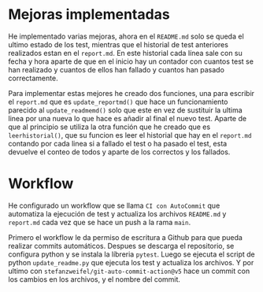 # Mejoras implementadas

He implementado varias mejoras, ahora en el `README.md` solo se queda el ultimo estado de los test, mientras que el historial de test anteriores realizados estan en el `report.md`. En este historial cada línea sale con su fecha y hora aparte de que en el inicio hay un contador con cuantos test se han realizado y cuantos de ellos han fallado y cuantos han pasado correctamente.

Para implementar estas mejores he creado dos funciones, una para escribir el `report.md`  que es `update_reportmd()` que hace un funcionamiento parecido al `update_readmemd()` solo que este en vez de sustituir la ultima linea por una nueva lo que hace es añadir al final el nuevo test. Aparte de que al principio se utiliza la otra función que he creado que es `leerhistorial()`, que su funcion es leer el historial que hay en el `report.md` contando por cada linea si a fallado el test o ha pasado el test, esta devuelve el conteo de todos y aparte de los correctos y los fallados.

# Workflow

He configurado un workflow que se llama `CI con AutoCommit` que automatiza la ejecución de test y actualiza los archivos `README.md` y `report.md` cada vez que se hace un push a la rama `main`.

Primero el workflow le da permiso de escritura a Github para que pueda realizar commits automáticos. Despues se descarga el repositorio, se configura python y se instala la líbreria `pytest`. Luego se ejecuta el script de python `update_readme.py` que ejecuta los test y actualiza los archivos. Y por ultimo con `stefanzweifel/git-auto-commit-action@v5` hace un commit con los cambios en los archivos, y el nombre del commit.